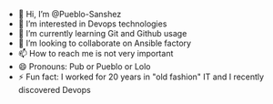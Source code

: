 - 👋 Hi, I’m @Pueblo-Sanshez
- 👀 I’m interested in Devops technologies
- 🌱 I’m currently learning Git and Github usage
- 💞️ I’m looking to collaborate on Ansible factory
- 📫 How to reach me is not very important
- 😄 Pronouns: Pub or Pueblo or Lolo
- ⚡ Fun fact: I worked for 20 years in "old fashion" IT and I recently discovered Devops

<!---
Pueblo-Sanshez/Pueblo-Sanshez is a ✨ special ✨ repository because its `README.md` (this file) appears on your GitHub profile.
You can click the Preview link to take a look at your changes.
--->
